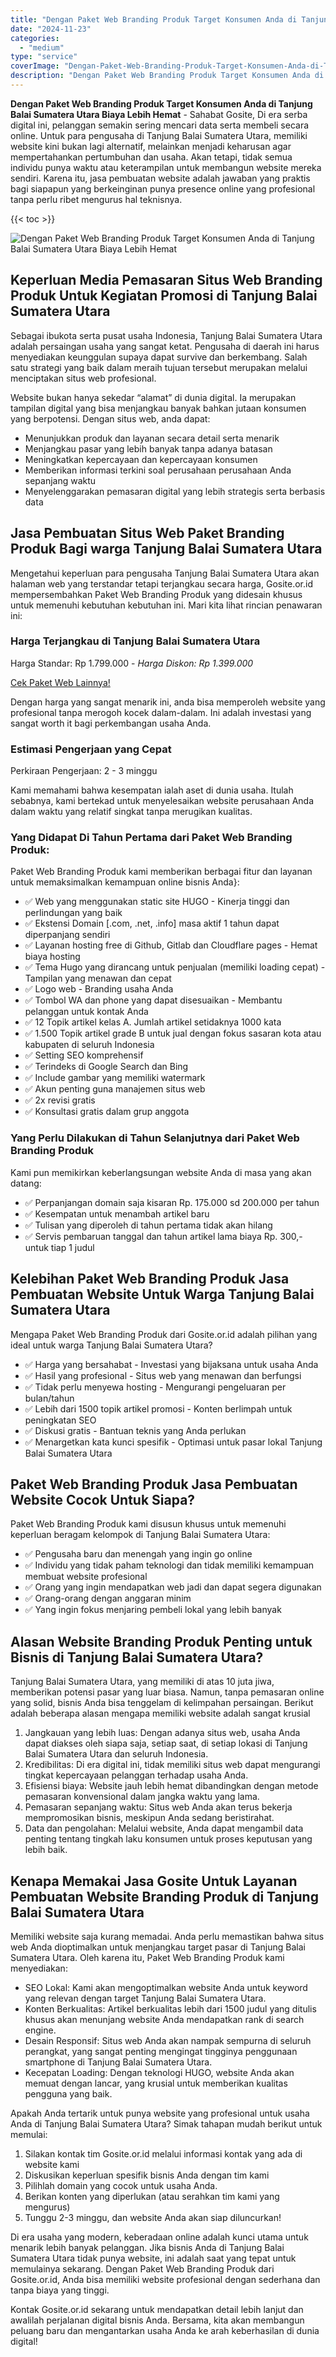 ```yaml
---
title: "Dengan Paket Web Branding Produk Target Konsumen Anda di Tanjung Balai Sumatera Utara Biaya Lebih Hemat"
date: "2024-11-23"
categories: 
  - "medium"
type: "service"
coverImage: "Dengan-Paket-Web-Branding-Produk-Target-Konsumen-Anda-di-Tanjung-Balai-Sumatera-Utara-Biaya-Lebih-Hemat.png"
description: "Dengan Paket Web Branding Produk Target Konsumen Anda di Tanjung Balai Sumatera Utara Biaya Lebih Hemat. Kontak Gosite.or.id sekarang untuk mendapatkan detai..."
---
```


**Dengan Paket Web Branding Produk Target Konsumen Anda di Tanjung Balai Sumatera Utara Biaya Lebih Hemat** - Sahabat Gosite, Di era serba digital ini, pelanggan semakin sering mencari data serta membeli secara online. Untuk para pengusaha di Tanjung Balai Sumatera Utara, memiliki website kini bukan lagi alternatif, melainkan menjadi keharusan agar mempertahankan pertumbuhan dan usaha. Akan tetapi, tidak semua individu punya waktu atau keterampilan untuk membangun website mereka sendiri. Karena itu, jasa pembuatan website adalah jawaban yang praktis bagi siapapun yang berkeinginan punya presence online yang profesional tanpa perlu ribet mengurus hal teknisnya.

{{< toc >}}

![Dengan Paket Web Branding Produk Target Konsumen Anda di Tanjung Balai Sumatera Utara Biaya Lebih Hemat](/images/medium/Dengan-Paket-Web-Branding-Produk-Target-Konsumen-Anda-di-Tanjung-Balai-Sumatera-Utara-Biaya-Lebih-Hemat.png)

## Keperluan Media Pemasaran Situs Web Branding Produk Untuk Kegiatan Promosi di Tanjung Balai Sumatera Utara

Sebagai ibukota serta pusat usaha Indonesia, Tanjung Balai Sumatera Utara adalah persaingan usaha yang sangat ketat. Pengusaha di daerah ini harus menyediakan keunggulan supaya dapat survive dan berkembang. Salah satu strategi yang baik dalam meraih tujuan tersebut merupakan melalui menciptakan situs web profesional.

Website bukan hanya sekedar “alamat” di dunia digital. Ia merupakan tampilan digital yang bisa menjangkau banyak bahkan jutaan konsumen yang berpotensi. Dengan situs web, anda dapat:

- Menunjukkan produk dan layanan secara detail serta menarik
- Menjangkau pasar yang lebih banyak tanpa adanya batasan
- Meningkatkan kepercayaan dan kepercayaan konsumen
- Memberikan informasi terkini soal perusahaan perusahaan Anda sepanjang waktu
- Menyelenggarakan pemasaran digital yang lebih strategis serta berbasis data

## Jasa Pembuatan Situs Web Paket Branding Produk Bagi warga Tanjung Balai Sumatera Utara

Mengetahui keperluan para pengusaha Tanjung Balai Sumatera Utara akan halaman web yang terstandar tetapi terjangkau secara harga, Gosite.or.id mempersembahkan Paket Web Branding Produk yang didesain khusus untuk memenuhi kebutuhan kebutuhan ini. Mari kita lihat rincian penawaran ini:

### Harga Terjangkau di Tanjung Balai Sumatera Utara

<a class="cta-button">Harga Standar: Rp 1.799.000 - <em>Harga Diskon: Rp 1.399.000</em></a>

<a href="/jasa-web/" class="cta-button">Cek Paket Web Lainnya!</a>

Dengan harga yang sangat menarik ini, anda bisa memperoleh website yang profesional tanpa merogoh kocek dalam-dalam. Ini adalah investasi yang sangat worth it bagi perkembangan usaha Anda.

### Estimasi Pengerjaan yang Cepat

Perkiraan Pengerjaan: 2 - 3 minggu

Kami memahami bahwa kesempatan ialah aset di dunia usaha. Itulah sebabnya, kami bertekad untuk menyelesaikan website perusahaan Anda dalam waktu yang relatif singkat tanpa merugikan kualitas.

### Yang Didapat Di Tahun Pertama dari Paket Web Branding Produk:

Paket Web Branding Produk kami memberikan berbagai fitur dan layanan untuk memaksimalkan kemampuan online bisnis Anda}:

- ✅ Web yang menggunakan static site HUGO - Kinerja tinggi dan perlindungan yang baik
- ✅ Ekstensi Domain \[.com, .net, .info\] masa aktif 1 tahun dapat diperpanjang sendiri
- ✅ Layanan hosting free di Github, Gitlab dan Cloudflare pages - Hemat biaya hosting
- ✅ Tema Hugo yang dirancang untuk penjualan (memiliki loading cepat) - Tampilan yang menawan dan cepat
- ✅ Logo web - Branding usaha Anda
- ✅ Tombol WA dan phone yang dapat disesuaikan - Membantu pelanggan untuk kontak Anda
- ✅ 12 Topik artikel kelas A. Jumlah artikel setidaknya 1000 kata
- ✅ 1.500 Topik artikel grade B untuk jual dengan fokus sasaran kota atau kabupaten di seluruh Indonesia
- ✅ Setting SEO komprehensif
- ✅ Terindeks di Google Search dan Bing
- ✅ Include gambar yang memiliki watermark
- ✅ Akun penting guna manajemen situs web
- ✅ 2x revisi gratis
- ✅ Konsultasi gratis dalam grup anggota

### Yang Perlu Dilakukan di Tahun Selanjutnya dari Paket Web Branding Produk

Kami pun memikirkan keberlangsungan website Anda di masa yang akan datang:

- ✅ Perpanjangan domain saja kisaran Rp. 175.000 sd 200.000 per tahun
- ✅ Kesempatan untuk menambah artikel baru
- ✅ Tulisan yang diperoleh di tahun pertama tidak akan hilang
- ✅ Servis pembaruan tanggal dan tahun artikel lama biaya Rp. 300,- untuk tiap 1 judul

## Kelebihan Paket Web Branding Produk Jasa Pembuatan Website Untuk Warga Tanjung Balai Sumatera Utara

Mengapa Paket Web Branding Produk dari Gosite.or.id adalah pilihan yang ideal untuk warga Tanjung Balai Sumatera Utara?

- ✅ Harga yang bersahabat - Investasi yang bijaksana untuk usaha Anda
- ✅ Hasil yang profesional - Situs web yang menawan dan berfungsi
- ✅ Tidak perlu menyewa hosting - Mengurangi pengeluaran per bulan/tahun
- ✅ Lebih dari 1500 topik artikel promosi - Konten berlimpah untuk peningkatan SEO
- ✅ Diskusi gratis - Bantuan teknis yang Anda perlukan
- ✅ Menargetkan kata kunci spesifik - Optimasi untuk pasar lokal Tanjung Balai Sumatera Utara

## Paket Web Branding Produk Jasa Pembuatan Website Cocok Untuk Siapa?

Paket Web Branding Produk kami disusun khusus untuk memenuhi keperluan beragam kelompok di Tanjung Balai Sumatera Utara:

- ✅ Pengusaha baru dan menengah yang ingin go online
- ✅ Individu yang tidak paham teknologi dan tidak memiliki kemampuan membuat website profesional
- ✅ Orang yang ingin mendapatkan web jadi dan dapat segera digunakan
- ✅ Orang-orang dengan anggaran minim
- ✅ Yang ingin fokus menjaring pembeli lokal yang lebih banyak

## Alasan Website Branding Produk Penting untuk Bisnis di Tanjung Balai Sumatera Utara?

Tanjung Balai Sumatera Utara, yang memiliki di atas 10 juta jiwa, memberikan potensi pasar yang luar biasa. Namun, tanpa pemasaran online yang solid, bisnis Anda bisa tenggelam di kelimpahan persaingan. Berikut adalah beberapa alasan mengapa memiliki website adalah sangat krusial

1. Jangkauan yang lebih luas: Dengan adanya situs web, usaha Anda dapat diakses oleh siapa saja, setiap saat, di setiap lokasi di Tanjung Balai Sumatera Utara dan seluruh Indonesia.
2. Kredibilitas: Di era digital ini, tidak memiliki situs web dapat mengurangi tingkat kepercayaan pelanggan terhadap usaha Anda.
3. Efisiensi biaya: Website jauh lebih hemat dibandingkan dengan metode pemasaran konvensional dalam jangka waktu yang lama.
4. Pemasaran sepanjang waktu: Situs web Anda akan terus bekerja mempromosikan bisnis, meskipun Anda sedang beristirahat.
5. Data dan pengolahan: Melalui website, Anda dapat mengambil data penting tentang tingkah laku konsumen untuk proses keputusan yang lebih baik.

## Kenapa Memakai Jasa Gosite Untuk Layanan Pembuatan Website Branding Produk di Tanjung Balai Sumatera Utara

Memiliki website saja kurang memadai. Anda perlu memastikan bahwa situs web Anda dioptimalkan untuk menjangkau target pasar di Tanjung Balai Sumatera Utara. Oleh karena itu, Paket Web Branding Produk kami menyediakan:

- SEO Lokal: Kami akan mengoptimalkan website Anda untuk keyword yang relevan dengan target Tanjung Balai Sumatera Utara.
- Konten Berkualitas: Artikel berkualitas lebih dari 1500 judul yang ditulis khusus akan menunjang website Anda mendapatkan rank di search engine.
- Desain Responsif: Situs web Anda akan nampak sempurna di seluruh perangkat, yang sangat penting mengingat tingginya penggunaan smartphone di Tanjung Balai Sumatera Utara.
- Kecepatan Loading: Dengan teknologi HUGO, website Anda akan memuat dengan lancar, yang krusial untuk memberikan kualitas pengguna yang baik.

Apakah Anda tertarik untuk punya website yang profesional untuk usaha Anda di Tanjung Balai Sumatera Utara? Simak tahapan mudah berikut untuk memulai:

1. Silakan kontak tim Gosite.or.id melalui informasi kontak yang ada di website kami
2. Diskusikan keperluan spesifik bisnis Anda dengan tim kami
3. Pilihlah domain yang cocok untuk usaha Anda.
4. Berikan konten yang diperlukan (atau serahkan tim kami yang mengurus)
5. Tunggu 2-3 minggu, dan website Anda akan siap diluncurkan!

Di era usaha yang modern, keberadaan online adalah kunci utama untuk menarik lebih banyak pelanggan. Jika bisnis Anda di Tanjung Balai Sumatera Utara tidak punya website, ini adalah saat yang tepat untuk memulainya sekarang. Dengan Paket Web Branding Produk dari Gosite.or.id, Anda bisa memiliki website profesional dengan sederhana dan tanpa biaya yang tinggi.

Kontak Gosite.or.id sekarang untuk mendapatkan detail lebih lanjut dan awalilah perjalanan digital bisnis Anda. Bersama, kita akan membangun peluang baru dan mengantarkan usaha Anda ke arah keberhasilan di dunia digital!